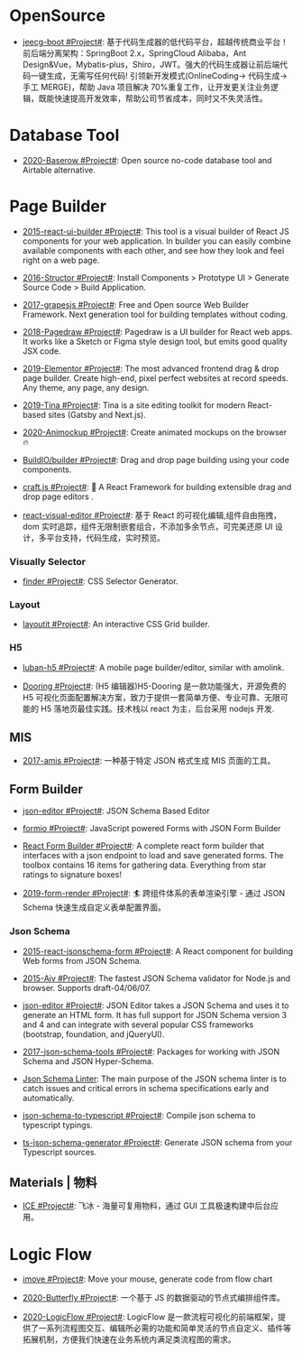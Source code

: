 # OpenSource

- [jeecg-boot #Project#](https://github.com/zhangdaiscott/jeecg-boot): 基于代码生成器的低代码平台，超越传统商业平台！前后端分离架构：SpringBoot 2.x，SpringCloud Alibaba，Ant Design&Vue，Mybatis-plus，Shiro，JWT。强大的代码生成器让前后端代码一键生成，无需写任何代码! 引领新开发模式(OnlineCoding-> 代码生成-> 手工 MERGE)，帮助 Java 项目解决 70%重复工作，让开发更关注业务逻辑，既能快速提高开发效率，帮助公司节省成本，同时又不失灵活性。

# Database Tool

- [2020-Baserow #Project#](https://cubox.pro/c/eKXL5I): Open source no-code database tool and Airtable alternative.

# Page Builder

- [2015-react-ui-builder #Project#](https://github.com/Dmytro-Medzatiy/react-ui-builder): This tool is a visual builder of React JS components for your web application. In builder you can easily combine available components with each other, and see how they look and feel right on a web page.

- [2016-Structor #Project#](https://github.com/ipselon/structor): Install Components > Prototype UI > Generate Source Code > Build Application.

- [2017-grapesjs #Project#](https://github.com/artf/grapesjs): Free and Open source Web Builder Framework. Next generation tool for building templates without coding.

- [2018-Pagedraw #Project#](https://github.com/Pagedraw/pagedraw): Pagedraw is a UI builder for React web apps. It works like a Sketch or Figma style design tool, but emits good quality JSX code.

- [2019-Elementor #Project#](https://github.com/pojome/elementor): The most advanced frontend drag & drop page builder. Create high-end, pixel perfect websites at record speeds. Any theme, any page, any design.

- [2019-Tina #Project#](https://github.com/tinacms/tinacms): Tina is a site editing toolkit for modern React-based sites (Gatsby and Next.js).

- [2020-Animockup #Project#](https://github.com/alyssaxuu/animockup): Create animated mockups on the browser 🔥

- [BuildIO/builder #Project#](https://github.com/BuilderIO/builder): Drag and drop page building using your code components.

- [craft.js #Project#](https://github.com/prevwong/craft.js): 🚀 A React Framework for building extensible drag and drop page editors .

- [react-visual-editor #Project#](https://github.com/anye931123/react-visual-editor): 基于 React 的可视化编辑,组件自由拖拽，dom 实时追踪，组件无限制嵌套组合，不添加多余节点，可完美还原 UI 设计，多平台支持，代码生成，实时预览。

### Visually Selector

- [finder #Project#](https://github.com/antonmedv/finder): CSS Selector Generator.

### Layout

- [layoutit #Project#](https://www.layoutit.com/grid): An interactive CSS Grid builder.

### H5

- [luban-h5 #Project#](https://github.com/ly525/luban-h5): A mobile page builder/editor, similar with amolink.

- [Dooring #Project#](https://github.com/MrXujiang/h5-Dooring): (H5 编辑器)H5-Dooring 是一款功能强大，开源免费的 H5 可视化页面配置解决方案，致力于提供一套简单方便、专业可靠、无限可能的 H5 落地页最佳实践。技术栈以 react 为主，后台采用 nodejs 开发.

## MIS

- [2017-amis #Project#](https://github.com/baidu/amis): 一种基于特定 JSON 格式生成 MIS 页面的工具。

## Form Builder

- [json-editor #Project#](https://github.com/json-editor/json-editor): JSON Schema Based Editor

- [formio #Project#](https://github.com/formio): JavaScript powered Forms with JSON Form Builder

- [React Form Builder #Project#](https://github.com/blackjk3/react-form-builder): A complete react form builder that interfaces with a json endpoint to load and save generated forms. The toolbox contains 16 items for gathering data. Everything from star ratings to signature boxes!

- [2019-form-render #Project#](https://github.com/alibaba/form-render): 🏄 跨组件体系的表单渲染引擎 - 通过 JSON Schema 快速生成自定义表单配置界面。

### Json Schema

- [2015-react-jsonschema-form #Project#](https://github.com/mozilla-services/react-jsonschema-form): A React component for building Web forms from JSON Schema.

- [2015-Ajv #Project#](https://github.com/epoberezkin/ajv): The fastest JSON Schema validator for Node.js and browser. Supports draft-04/06/07.

- [json-editor #Project#](https://github.com/json-editor/json-editor): JSON Editor takes a JSON Schema and uses it to generate an HTML form. It has full support for JSON Schema version 3 and 4 and can integrate with several popular CSS frameworks (bootstrap, foundation, and jQueryUI).

- [2017-json-schema-tools #Project#](https://github.com/cloudflare/json-schema-tools): Packages for working with JSON Schema and JSON Hyper-Schema.

- [Json Schema Linter](https://www.json-schema-linter.com/): The main purpose of the JSON schema linter is to catch issues and critical errors in schema specifications early and automatically.

- [json-schema-to-typescript #Project#](https://github.com/bcherny/json-schema-to-typescript): Compile json schema to typescript typings.

- [ts-json-schema-generator #Project#](https://github.com/vega/ts-json-schema-generator): Generate JSON schema from your Typescript sources.

## Materials | 物料

- [ICE #Project#](https://github.com/alibaba/ice): 飞冰 - 海量可复用物料，通过 GUI 工具极速构建中后台应用。

# Logic Flow

- [imove #Project#](https://github.com/imgcook/imove): Move your mouse, generate code from flow chart

- [2020-Butterfly #Project#](https://github.com/alibaba/butterfly): 一个基于 JS 的数据驱动的节点式编排组件库。

- [2020-LogicFlow #Project#](https://github.com/didi/LogicFlow): LogicFlow 是一款流程可视化的前端框架，提供了一系列流程图交互、编辑所必需的功能和简单灵活的节点自定义、插件等拓展机制，方便我们快速在业务系统内满足类流程图的需求。
